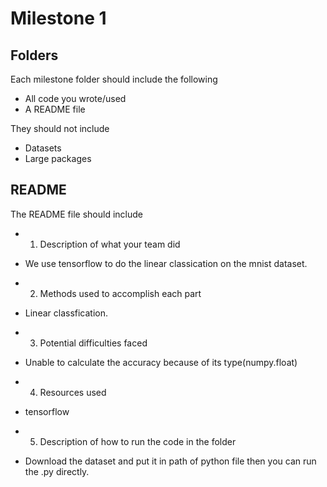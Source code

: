Milestone 1
===========

Folders
-------

Each milestone folder should include the following

* All code you wrote/used
* A README file

They should not include

* Datasets
* Large packages

README
------

The README file should include

* 1. Description of what your team did
*    We use tensorflow to do the linear classication on the mnist dataset.

* 2. Methods used to accomplish each part
*    Linear classfication.

* 3. Potential difficulties faced
*    Unable to calculate the accuracy because of its type(numpy.float)

* 4. Resources used
*    tensorflow

* 5. Description of how to run the code in the folder
*    Download the dataset and put it in path of python file then you can run the .py directly.

